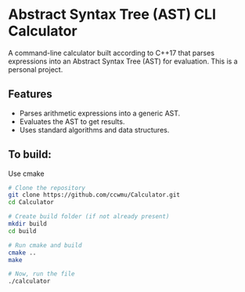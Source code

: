 # Abstract Syntax Tree (AST) CLI Calculator

A command-line calculator built according to C++17 that parses expressions into an Abstract Syntax Tree (AST) for evaluation. This is a personal project.

## Features

*   Parses arithmetic expressions into a generic AST.
*   Evaluates the AST to get results.
*   Uses standard algorithms and data structures.

## To build:
Use cmake

```bash
# Clone the repository
git clone https://github.com/ccwmu/Calculator.git
cd Calculator

# Create build folder (if not already present)
mkdir build
cd build

# Run cmake and build
cmake ..
make

# Now, run the file
./calculator
